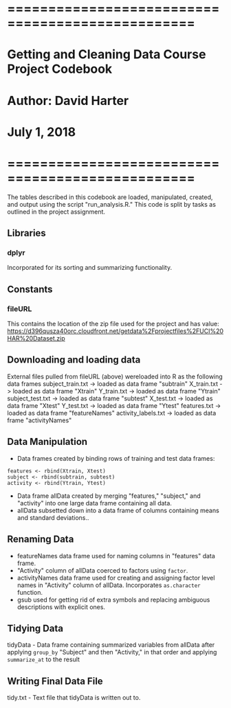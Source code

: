 # =================================================
# Getting and Cleaning Data Course Project Codebook
# Author: David Harter
# July 1, 2018
# =================================================

The tables described in this codebook are loaded, manipulated,
created, and output using the script "run_analysis.R."  This code is split by tasks as outlined in the project assignment.

## Libraries

### dplyr
Incorporated for its sorting and summarizing functionality.

## Constants

### fileURL
This contains the location of the zip file used for the project and has value: https://d396qusza40orc.cloudfront.net/getdata%2Fprojectfiles%2FUCI%20HAR%20Dataset.zip

## Downloading and loading data

External files pulled from fileURL (above) wereloaded into R as the following data frames
subject_train.txt   -> loaded as data frame "subtrain"
X_train.txt         -> loaded as data frame "Xtrain"
Y_train.txt         -> loaded as data frame "Ytrain"
subject_test.txt    -> loaded as data frame "subtest"
X_test.txt          -> loaded as data frame "Xtest"
Y_test.txt          -> loaded as data frame "Ytest"
features.txt        -> loaded as data frame "featureNames"
activity_labels.txt -> loaded as data frame "activityNames"

## Data Manipulation
- Data frames created by binding rows of training and test data frames:
```
features <- rbind(Xtrain, Xtest)
subject <- rbind(subtrain, subtest)
activity <- rbind(Ytrain, Ytest)
```
- Data frame allData created by merging "features," "subject," and "activity" into one large data frame containing all data.
- allData subsetted down into a data frame of columns containing means and standard deviations..

## Renaming Data
- featureNames data frame used for naming columns in "features" data frame.
- "Activity" column of allData coerced to factors using `factor`.
- activityNames data frame used for creating and assigning factor level names in "Activity" column of allData.  Incorporates `as.character` function.
- gsub used for getting rid of extra symbols and replacing ambiguous descriptions with explicit ones.
             
## Tidying Data  
tidyData - Data frame containing summarized variables from allData after applying `group_by` "Subject" and then "Activity," in that order and applying `summarize_at` to the result

## Writing Final Data File
tidy.txt - Text file that tidyData is written out to.
